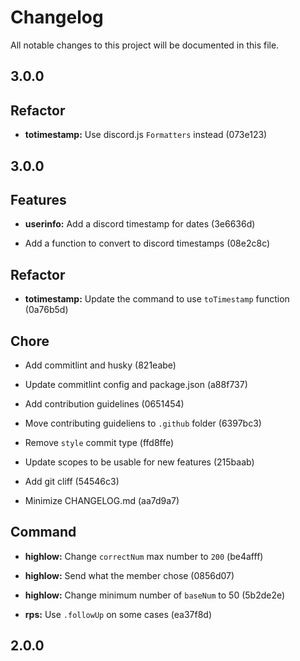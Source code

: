 # Changelog

All notable changes to this project will be documented in this file.

## 3.0.0

## Refactor

- **totimestamp:** Use discord.js `Formatters` instead (073e123)

## 3.0.0

## Features

- **userinfo:** Add a discord timestamp for dates (3e6636d)

-  Add a function to convert to discord timestamps (08e2c8c)


## Refactor

- **totimestamp:** Update the command to use `toTimestamp` function (0a76b5d)


## Chore

-  Add commitlint and husky (821eabe)

-  Update commitlint config and package.json (a88f737)

-  Add contribution guidelines (0651454)

-  Move contributing guideliens to `.github` folder (6397bc3)

-  Remove `style` commit type (ffd8ffe)

-  Update scopes to be usable for new features (215baab)

-  Add git cliff (54546c3)

-  Minimize CHANGELOG.md (aa7d9a7)


## Command

- **highlow:** Change `correctNum` max number to `200` (be4afff)

- **highlow:** Send what the member chose (0856d07)

- **highlow:** Change minimum number of `baseNum` to 50 (5b2de2e)

- **rps:** Use `.followUp` on some cases (ea37f8d)

## 2.0.0
